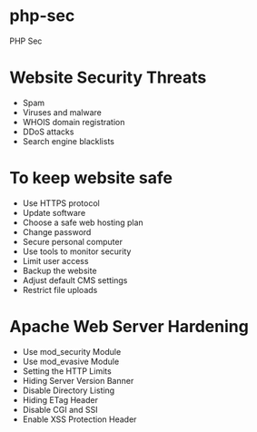 # php-sec

PHP Sec


# Website Security Threats
- Spam
- Viruses and malware
- WHOIS domain registration
- DDoS attacks
- Search engine blacklists


# To keep website safe
- Use HTTPS protocol
- Update software
- Choose a safe web hosting plan
- Change password
- Secure personal computer
- Use tools to monitor security
- Limit user access
- Backup the website
- Adjust default CMS settings
- Restrict file uploads


# Apache Web Server Hardening
- Use mod_security Module
- Use mod_evasive Module
- Setting the HTTP Limits
- Hiding Server Version Banner
- Disable Directory Listing
- Hiding ETag Header
- Disable CGI and SSI
- Enable XSS Protection Header
